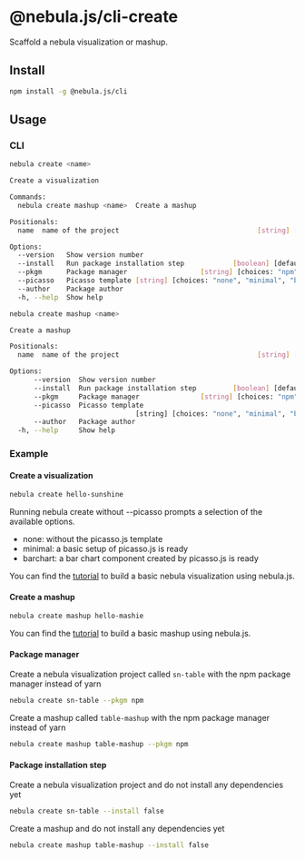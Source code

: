 # @nebula.js/cli-create

Scaffold a nebula visualization or mashup.

## Install

```sh
npm install -g @nebula.js/cli
```

## Usage

### CLI

```sh
nebula create <name>

Create a visualization

Commands:
  nebula create mashup <name>  Create a mashup

Positionals:
  name  name of the project                                  [string] [required]

Options:
  --version   Show version number                                      [boolean]
  --install   Run package installation step            [boolean] [default: true]
  --pkgm      Package manager                  [string] [choices: "npm", "yarn"]
  --picasso   Picasso template [string] [choices: "none", "minimal", "barchart"]
  --author    Package author                                            [string]
  -h, --help  Show help                                                [boolean]
```

```sh
nebula create mashup <name>

Create a mashup

Positionals:
  name  name of the project                                  [string] [required]

Options:
      --version  Show version number                                   [boolean]
      --install  Run package installation step         [boolean] [default: true]
      --pkgm     Package manager               [string] [choices: "npm", "yarn"]
      --picasso  Picasso template
                               [string] [choices: "none", "minimal", "barchart"]
      --author   Package author                                         [string]
  -h, --help     Show help                                             [boolean]
```

### Example

#### Create a visualization

```sh
nebula create hello-sunshine
```

Running nebula create without --picasso prompts a selection of the available
options.

- none: without the picasso.js template
- minimal: a basic setup of picasso.js is ready
- barchart: a bar chart component created by picasso.js is ready

You can find the [tutorial](https://qlik.dev/tutorials/build-a-helloworld-extension-using-nebulajs) to build a basic nebula visualization using nebula.js.

#### Create a mashup

```sh
nebula create mashup hello-mashie
```

You can find the [tutorial](https://qlik.dev/tutorials/build-a-simple-mashup-using-nebulajs) to build a basic mashup using nebula.js.

#### Package manager

Create a nebula visualization project called `sn-table` with the npm package manager
instead of yarn

```sh
nebula create sn-table --pkgm npm
```

Create a mashup called `table-mashup` with the npm package manager instead of yarn

```sh
nebula create mashup table-mashup --pkgm npm
```

#### Package installation step

Create a nebula visualization project and do not install any dependencies yet

```sh
nebula create sn-table --install false
```

Create a mashup and do not install any dependencies yet

```sh
nebula create mashup table-mashup --install false
```
